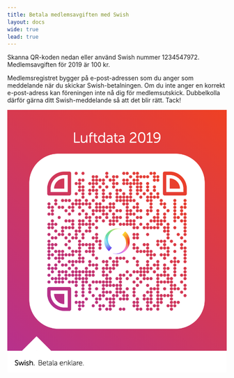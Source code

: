 ```yaml
---
title: Betala medlemsavgiften med Swish
layout: docs
wide: true
lead: true
---
```


Skanna QR-koden nedan eller använd Swish nummer 1234547972. Medlemsavgiften för 2019 är 100 kr.

Medlemsregistret bygger på e-post-adressen som du anger som meddelande när du skickar Swish-betalningen. Om du inte anger en korrekt e-post-adress kan föreningen inte nå dig för medlemsutskick. Dubbelkolla därför gärna ditt Swish-meddelande så att det blir rätt. Tack!

![Luftdata Swish](swish.png)
